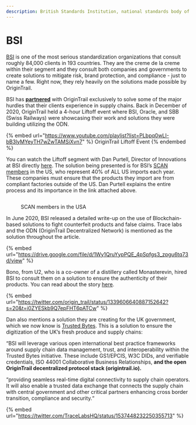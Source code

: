 ```yaml
---
description: British Standards Institution, national standards body of the United Kingdom
---
```


# BSI

[BSI](https://www.bsigroup.com/) is one of the most serious standardization organizations that consult roughly 84,000 clients in 193 countries. They are the creme de la creme within their segment and they consult both companies and governments to create solutions to mitigate risk, brand protection, and compliance - just to name a few. Right now, they rely heavily on the solutions made possible by OriginTrail.&#x20;

BSI has [**partnered**](https://www.bsigroup.com/en-GB/about-bsi/media-centre/press-releases/2019/january/bsi-partners-with-origintrail-to-develop-blockchain-enabled-solutions/) with OriginTrail exclusively to solve some of the major hurdles that their clients experience in supply chains. Back in December of 2020, OriginTrail held a 4-hour Liftoff event where BSI, Oracle, and SBB (Swiss Railways) were showcasing their work and solutions they were building utilizing the ODN.&#x20;

{% embed url="https://www.youtube.com/playlist?list=PLbpq0wLI-bB3lyMYeyTH7wZwTAMSiXvn7" %}
OriginTrail Liftoff Event
{% endembed %}

You can watch the Liftoff segment with Dan Purtell, Director of Innovations at BSI directly [here](https://youtu.be/Ss9pZkVsFpo). The solution being presented is for BSI’s [SCAN members](https://www.scanassociation.com/membership/our-members/) in the US, who represent 40% of ALL US imports each year. These companies must ensure that the products they import are from compliant factories outside of the US. Dan Purtell explains the entire process and its importance in the link attached above.

<figure><img src="https://origintrailexplained.info/wp-content/uploads/2020/06/scan-1-768x345.jpg" alt=""><figcaption><p>SCAN members in the USA</p></figcaption></figure>

In June 2020, BSI released a detailed write-up on the use of Blockchain-based solutions to fight counterfeit products and false claims. Trace labs and the ODN (OriginTrail Decentralized Network) is mentioned as the solution throughout the article.

{% embed url="https://drive.google.com/file/d/1Wy1QruYypPQE_4pSpfgs3_zpgu6tq73d/view" %}

Bono, from U2, who is a co-owner of a distillery called Monasterevin, hired BSI to consult them on a solution to ensure the authenticity of their products. You can read about the story [here](https://www.businesspost.ie/business/bono-whiskey-firm-brands-casks-with-blockchain-tokens-242764c7).&#x20;

{% embed url="https://twitter.com/origin_trail/status/1339606640887152642?s=20&t=i0ZYESkb9Q7epFHT6pATCw" %}

Dan also mentions a solution they are creating for the UK government, which we now know is [Trusted Bytes](https://www.bsigroup.com/en-GB/about-bsi/media-centre/press-releases/2022/june/one-year-on-since-bsi-and-trace-labs-joined-the-innovate-uk-consortium-to-develop-new-digital-solutions-for-the-food-and-trade-industry/). This is a solution to ensure the digitization of the UK’s fresh produce and supply chains:

“BSI will leverage various open international best practice frameworks around supply chain data management, trust, and interoperability within the Trusted Bytes initiative. These include GS1/EPCIS, W3C DIDs, and verifiable credentials, ISO 44001 Collaborative Business Relationships, **and the open OriginTrail decentralized protocol stack (origintrail.io).**

“providing seamless real-time digital connectivity to supply chain operators. It will also enable a trusted data exchange that connects the supply chain with central government and other critical partners enhancing cross border transition, compliance and security.“

{% embed url="https://twitter.com/TraceLabsHQ/status/1537448232250355713" %}
